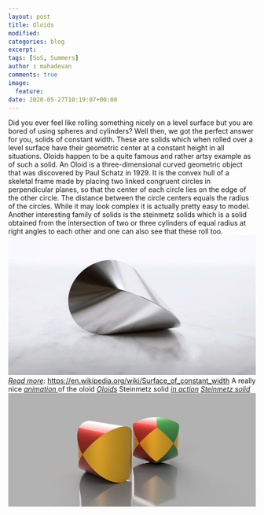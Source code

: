 ```yaml
---
layout: post
title: Oloids
modified:
categories: blog
excerpt:
tags: [SoS, Summers]
author : mahadevan
comments: true
image:
  feature:
date: 2020-05-27T10:19:07+00:00
---
```


Did you ever feel like rolling something nicely on a level surface but you are bored of using spheres and cylinders? Well then, we got the perfect answer for you, solids of constant width. These are solids which when rolled over a level surface have their geometric center at a constant height in all situations. Oloids happen to be a quite famous and rather artsy example as of such a solid. An Oloid is a three-dimensional curved geometric object that was discovered by Paul Schatz in 1929. It is the convex hull of a skeletal frame made by placing two linked congruent circles in perpendicular planes, so that the center of each circle lies on the edge of the other circle. The distance between the circle centers equals the radius of the circles. While it may look complex it is actually pretty easy to model. Another interesting family of solids is the steinmetz solids which is a solid obtained from the intersection of two or three cylinders of equal radius at right angles to each other and one can also see that these roll too.  
![Image of an oloid](/images/oloid1.jpg)
<a href="https://en.wikipedia.org/wiki/Game_theory" target="_blank"><i>Read more</i></a>: https://en.wikipedia.org/wiki/Surface_of_constant_width
A really nice <a href="https://www.youtube.com/watch?v=GM3_JuFgJ2E" target="_blank"><i>animation </i></a>of the oloid
<a href="https://mathcurve.com/surfaces.gb/orthobicycle/orthobicycle.shtml" target="_blank"><i>Oloids</i></a>
Steinmetz solid <a href="https://www.youtube.com/watch?v=3_JYAIG4vK0" target="_blank"><i>in action</i></a>
<a href="https://en.wikipedia.org/wiki/Steinmetz_solid" target="_blank"><i>Steinmetz solid</i></a>  
![Image of an oloid](/images/oloid2.jpg)
